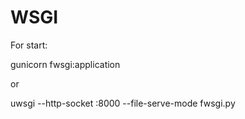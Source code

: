 # WSGI
For start:

gunicorn fwsgi:application

or

uwsgi --http-socket :8000 --file-serve-mode fwsgi.py

